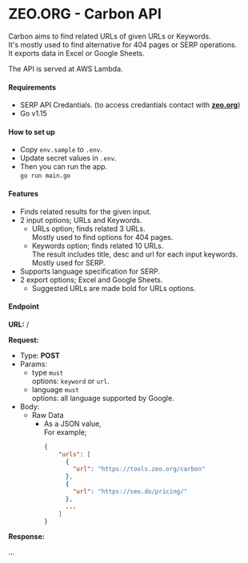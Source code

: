 # ZEO.ORG - Carbon API

Carbon aims to find related URLs of given URLs or Keywords.  
It's mostly used to find alternative for 404 pages or SERP operations.  
It exports data in Excel or Google Sheets.

The API is served at AWS Lambda.

#### Requirements

- SERP API Credantials. (to access credantials contact with [**zeo.org**](https://zeo.org/contact-us/))
- Go v1.15

#### How to set up

- Copy `env.sample` to `.env`.  
- Update secret values in `.env`.
- Then you can run the app.  
  ```go run main.go```

#### Features

- Finds related results for the given input.  
- 2 input options; URLs and Keywords.  
	- URLs option; finds related 3 URLs.  
	  Mostly used to find options for 404 pages.  
	- Keywords option; finds related 10 URLs.  
	  The result includes title, desc and url for each input keywords.  
	  Mostly used for SERP.  
- Supports language specification for SERP.  
- 2 export options; Excel and Google Sheets.  
	- Suggested URLs are made bold for URLs options.  

#### Endpoint

**URL:** /

**Request:**

- Type: **POST**
- Params: 
	- type `must`  
	  options: `keyword` or `url`.  
	- language `must`  
	  options: all language supported by Google. 
- Body:
	- Raw Data  
		- As a JSON value,  
		  For example;
			```json
			{
			    "urls": [
			      {
			        "url": "https://tools.zeo.org/carbon"
			      },
			      {
			        "url": "https://seo.do/pricing/"
			      },
			      ...
			    ]
			}
			```

**Response:**

...
